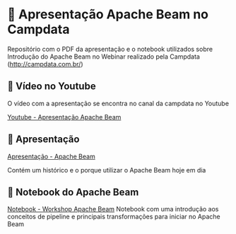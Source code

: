 # 🐝 Apresentação Apache Beam no Campdata

Repositório com o PDF da apresentação e o notebook utilizados sobre Introdução do Apache Beam no Webinar realizado pela Campdata (http://campdata.com.br/)

## 🎥 Vídeo no Youtube

O vídeo com a apresentação se encontra no canal da campdata no Youtube

[Youtube - Apresentação Apache Beam](https://www.youtube.com/watch?v=q65qZ_lJBmg)

## 📝 Apresentação

[Apresentação - Apache Beam](./Apache_Beam-Introducao.pdf)

Contém um histórico e o porque utilizar o Apache Beam hoje em dia

## 🤖 Notebook do Apache Beam

[Notebook - Workshop Apache Beam](./Apache_Beam-Workshop.ipynb)
Notebook com uma introdução aos conceitos de pipeline e principais transformações para iniciar no Apache Beam